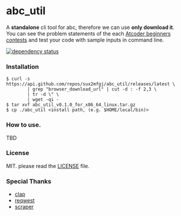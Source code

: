 # abc_util
A **standalone** cli tool for abc, therefore we can use **only download it**.  
You can see the problem statements of the each [Atcoder beginners contests](https://atcoder.jp/contests/archive?category=5&keyword=) and test your code with sample inputs in command line.

[![dependency status](https://deps.rs/repo/github/sux2mfgj/abc_util/status.svg)](https://deps.rs/repo/github/sux2mfgj/abc_util)

### Installation
```
$ curl -s https://api.github.com/repos/sux2mfgj/abc_util/releases/latest \
        | grep "browser_download_url" | cut -d : -f 2,3 \
        | tr -d \" \
        | wget -qi -
$ tar xvf abc_util_v0.1.0_for_x86_64_linux.tar.gz
$ cp ./abc_util <install path, (e.g. $HOME/local/bin)>
```

### How to use.
TBD

### License
MIT. please read the [LICENSE](./LICENSE) file.

### Special Thanks
- [clap](https://github.com/clap-rs/clap)
- [reqwest](https://github.com/seanmonstar/reqwest)
- [scraper](https://github.com/programble/scraper)
